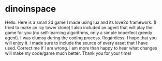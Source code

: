# dinoinspace
Hello. Here is a small 2d game I made using lua and its love2d framework. (I tried to make an icy tower clone)
I also included an agent that will play the game for you (no self-learning algorithms, only a simple imperfect greedy agent).
I was clumsy during the coding process. Regardless, I hope that you will enjoy it.
I made sure to include the source of every asset that I have used. Correct me if I am wrong.
I am more than happy to hear what changes will make my code/game much better. Thank you for your time!
